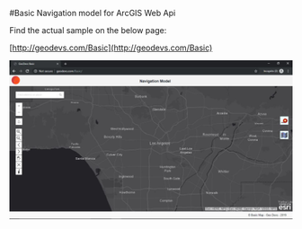 #Basic Navigation model for ArcGIS Web Api

Find the actual sample on the below page:

[http://geodevs.com/Basic](http://geodevs.com/Basic)

![Page Snap](https://raw.githubusercontent.com/arun-doss/ArcGISBasicMap/master/images/PageSnap.JPG)
